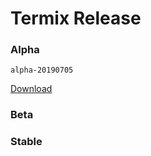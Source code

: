 # Termix Release

### Alpha
`alpha-20190705`

[Download](https://github.com/termix-io/releases/releases/tag/alpha-20190705)
### Beta



### Stable


